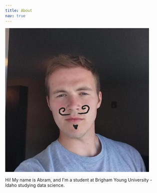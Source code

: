 ```yaml
---
title: About
nav: true
---
```


![Image of me with a funny mustache](/images/mustachio_me.jpeg)

Hi! My name is Abram, and I'm a student at Brigham Young University - Idaho studying data science.
